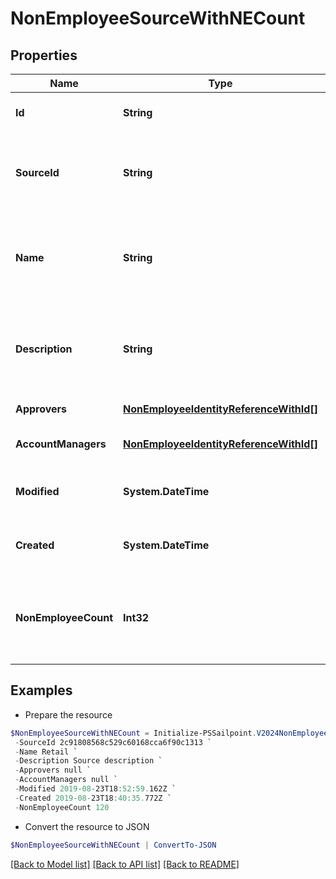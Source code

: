 # NonEmployeeSourceWithNECount
## Properties

Name | Type | Description | Notes
------------ | ------------- | ------------- | -------------
**Id** | **String** | Non-Employee source id. | [optional] 
**SourceId** | **String** | Source Id associated with this non-employee source. | [optional] 
**Name** | **String** | Source name associated with this non-employee source. | [optional] 
**Description** | **String** | Source description associated with this non-employee source. | [optional] 
**Approvers** | [**NonEmployeeIdentityReferenceWithId[]**](NonEmployeeIdentityReferenceWithId.md) | List of approvers | [optional] 
**AccountManagers** | [**NonEmployeeIdentityReferenceWithId[]**](NonEmployeeIdentityReferenceWithId.md) | List of account managers | [optional] 
**Modified** | **System.DateTime** | When the request was last modified. | [optional] 
**Created** | **System.DateTime** | When the request was created. | [optional] 
**NonEmployeeCount** | **Int32** | Number of non-employee records associated with this source. | [optional] 

## Examples

- Prepare the resource
```powershell
$NonEmployeeSourceWithNECount = Initialize-PSSailpoint.V2024NonEmployeeSourceWithNECount  -Id a0303682-5e4a-44f7-bdc2-6ce6112549c1 `
 -SourceId 2c91808568c529c60168cca6f90c1313 `
 -Name Retail `
 -Description Source description `
 -Approvers null `
 -AccountManagers null `
 -Modified 2019-08-23T18:52:59.162Z `
 -Created 2019-08-23T18:40:35.772Z `
 -NonEmployeeCount 120
```

- Convert the resource to JSON
```powershell
$NonEmployeeSourceWithNECount | ConvertTo-JSON
```

[[Back to Model list]](../README.md#documentation-for-models) [[Back to API list]](../README.md#documentation-for-api-endpoints) [[Back to README]](../README.md)

